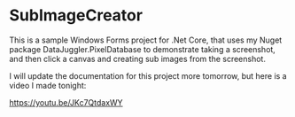 # SubImageCreator
This is a sample Windows Forms project for .Net Core, that uses my Nuget package DataJuggler.PixelDatabase to demonstrate taking a screenshot, and then click a canvas 
and creating sub images from the screenshot. 

I will update the documentation for this project more tomorrow, but here is a video I made tonight:

https://youtu.be/JKc7QtdaxWY







